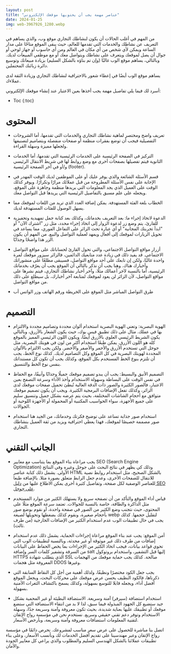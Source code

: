 ```yaml
---
layout: post
title: "عناصر مهمة يجب أن يحتويها موقعك الإلكتروني"
date: 2024-01-25
img: web-3967926_1280.webp
---
```


من المهم في أغلب الحالات أن يكون لنشاطك التجاري موقع وب، والذي يساهم في التعريف عن نشاطك والخدمات التي تقدمها للعالم، حيث يبقى الموقع متاحًا على مدار الساعة ويمكن ﻷي شخص من أي مكان في العالم ومن أي حاسوب أو جهاز لوحي أو جوال أن يصل لموقعك ويتعرف على نشاطك ويتواصل معك أو مع موظفي المبيعات لديك. وبالتالي، يساهم موقع الوب غالبًا (وإن تم بناؤه بالشكل السليم) بزيادة مبيعاتك وتوسيع دائرة زبائنك المحتملين.

يساهم موقع الوب أيضًا في إعطاء شعور بالاحترافية لنشاطك التجاري وزيادة الثقة لدى عملاءك.


أسرد لك فيما يلي تفاصيل مهمة يجب أخذها بعين الاعتبار عند إنشاء موقعك الإلكتروني:


* Toc
{:toc}

# المحتوى

* تعريف واضح ومختصر لماهية نشاطك التجاري والخدمات التي تقدمها، أما الشروحات التفصيلية فيجب أن توضع بفقرات منظمة أو صفحات منفصلة وبتصاميم لتصنيفها ولجعلها مميزة وسهلة القراءة.

* التركيز في الصفحة الرئيسية على الخدمات الرئيسية التي تقدمها، أما الخدمات الثانوية فيتم تفصيلها بصفحات أخرى مع وضع روابط لها في شريط الانتقال الرئيسي و/أو في آخر الصفحة الرئيسية (footer).

* قسم الأسئلة الشائعة والذي يوفر عليك أو على الموظفين لديك الوقت المهدر في الإجابة على نفس الأسئلة المطروحة من قبل عملائك مرارًا وتكرارًا. ويوفر كذلك الوقت على العميل الذي يجد المعلومات التي يريدها منظمة وجاهزة على الموقع، ويجعله على علم مسبق بالتفاصيل الرئيسية التي يريدها قبل التواصل معك.

* الخطاب بلغة الفئة المستهدفة. يمكن إضافة العدد الذي تريد من اللغات لموقعك مما يسهل الوصول للفئات المستهدفة لديك.

* الدعوة لاتخاذ إجراء ما: بعد التعريف بخدماتك، وكذلك بعد كتابة جمل تمهيدية وتحفيزية للقارئ، يتم وضع زر لدعوة الزوار إلى اتخاذ إجراء محدد، مثل زر "اشترك الآن" أو "ابدأ تجربتك المجانية" أو أي عبارة تحث الزائر على التفاعل الفوري، مما يساعد في تحويل الزيارات لموقعك إلى أفعال ويمهد لعملية التواصل والبيع. من المهم أن يكون الزر هذا واضحًا وجذابًا.

* أزرار مواقع التواصل الاجتماعي، والتي تحول القارئ لحساباتك على مواقع التواصل الاجتماعي. قد يفيد ذلك في زيادة عدد متابعيك الدائمين، فالزائر سيزور موقعك لمرة واحدة غالبًا، ولكن إن تابعك على أحد مواقع التواصل، فسيبقى مطلعًا على منشوراتك وأخبارك هناك. وهنا يجب أن نذكر بالتالي أن الموقع يجب أن يعرّف بخدماتك الرئيسية، أما بالنسبة لآخر أعمالك مثلًا، وآخر أخبار نشاطك التجاري، فيتم نشرها على مواقع التواصل، ﻷن الزائر لن يعود لموقعك لمتابعة آخر أخبارك، بل سيطلع على ذلك من مواقع التواصل.

* طرق التواصل المباشر مثل الموقع على الخريطة ورقم الهاتف وزر الواتس أب 

# التصميم

* الهوية البصرية: وتعني الهوية البصرية استخدام ألوان محددة وتصاميم محددة والالتزام بها في عملك. مثال على ذلك تطبيق فيس بوك، حيث يكون الشعار بالأزرق، وبالتالي يكون الشريط الرئيسي العلوي بالأزرق أيضًا، ويكون اللون الرئيسي المميز بالموقع كله هو اللون الأزرق. يمكن طبعًا استخدام أكثر من لون في هويتك البصرية، مثل جوجل التي تستخدم الأزرق والأحمر والأصفر والأخضر. ولكن يجب الالتزام بالألوان المحددة لهويتك البصرية في كل الموقع وكل التصاميم لديك. كذلك نوع الخط، يجب أن تلتزم بنوع الخط المستخدم بكل الموقع، وكذلك يجب أن تكون كل مستنداتك بنفس نوع الخط والتنسيق. 

* التصميم الأنيق والبسيط: يجب أن يبدو تصميم موقعك جميلًا وجذابًا وأنيقًا، مع الحفاظ في نفس الوقت على البساطة وسهولة الاستخدام وأخذ الأداء وسرعة التصفح بعين الاعتبار، فالصور الكثيرة والصور ذات الدقة العالية تُبطئ تحميل صفحات موقعك لدى الزائر، وكذلك تفعل الإضافات البرمجية الكثيرة. ويجب أن يكون تصميم موقعك متوافق مع أحجام الشاشات المختلفة، بحيث يتم عرضه بشكل جميل وتنسيق سليم على جميع الأجهزة، سواء الحواسيب المكتبية أو المحمولة أو الأجهزة اللوحية أو الجوالات.

* استخدام صور جذابة تساعد على توضيح فكرتك وخدماتك، من الجيد هنا استخدام صور مصممة خصيصًا لموقعك، فهذا يعطي احترافية ويزيد من ثقة العميل بنشاطك التجاري.

# الجانب التقني

* يجب مراعاة بناء الموقع بما يتناسب مع معايير SEO (Search Engine Optimization) وذلك كي يظهر في نتائج البحث على جوجل وغيره وفي النتائج الأولى. يشمل ذلك كتابة عناصر HTML بالشكل الصحيح، مثل استخدام روابط نصية للانتقال للصفحات الأخرى، وعدم جعل الرابط متعلق بصورة مثلا. بالإضافة طبعا للعناصر الوصفية لكل صفحة، وتفاصيل كثيرة أخرى يمكن الاطلاع عليها من 
[دليل SEO على جوجل](https://developers.google.com/search/docs/fundamentals/seo-starter-guide).

* قياس أداء الموقع والتأكد من أن تصفحه سريع ولا يستهلك الكثير من موارد المستخدم مثل الذاكرة والطاقة، خاصة بالنسبة للجوالات. تعتمد سرعة الموقع مثلًا على المحتوى، حيث نتجنب وضع الكثير من الصور في صفحة واحدة، أو نقوم بوضع صور بأحجام صغيرة، ونقوم كذلك بضغطها وتحويلها لصيغة webp لتقليل حجمها. كذلك يجب في حال تطبيقات الوب عدم استخدام الكثير من الإضافات الخارجية (من طرف ثالث).

* أمن الموقع: يجب عند بناء الموقع مراعاة إجراءات الحماية، يشمل ذلك عدم استخدام إضافات من طرف ذلك غير موثوقة أو غير محدثة، وبالنسبة لتطبيقات الوب التي تحوي قواعد بيانات، فيجب اتخاذ الكثير من الإجراءات بما يخص الحفاظ على البيانات من السرقة وتشفير كلمات السر وإضافة salt إليها قبل التشفير، واستخدام بروتوكول HTTPS الذي يتطلب شهادة SSL صالحة. كذلك يجب حماية موقعك من الهجمات المعروفة مثل هجمات DDOS وغيرها.

* يجب جعل الكود مختصرًا ونظيفًا، ولذلك أهمية من أجل كل النقاط السابقة التي ذكرناها، فالكود النظيف يحسن عرض موقعك على محركات البحث، ويجعل الموقع أفضل أداء، ويجعله قابلا للتوسع بسهولة، وكذلك يسمح باكتشاف الثغرات الأمنية بسهولة.

* استخدام استضافة (سيرفر) آمنة وسريعة. الاستضافة البطيئة أو غير المحمية بشكل جيد ستضيع كل الجهود المبذولة فيما سبق، لذا لا بد من انتقاء الاستضافة التي ستضع موقعك أو تطبيقك عليها بعناية شديدة، بحيث تكون معروفة وآمنة وسريعة جدًا، وسهلة الاستخدام وتوفر دعم تقني حقيقي وسريع. نستخدم نحن في مؤسسة رواج الإتقان لتقنية المعلومات استضافات معروفة وآمنة وسريعة، وبأرخص الأسعار.

اتصل بنا مباشرة للحصول على عرض سعر مناسب لمشروعك. نحرص دائمًا في مؤسسة رواج الإتقان وعبر مهندسينا على تقديم أفضل الخدمات لك وبأنسب الأسعار، وعلى بناء تطبيقات عملائنا بالشكل الهندسي السليم والمطلوب والذي يراعي كل معايير الجودة والأمان.

